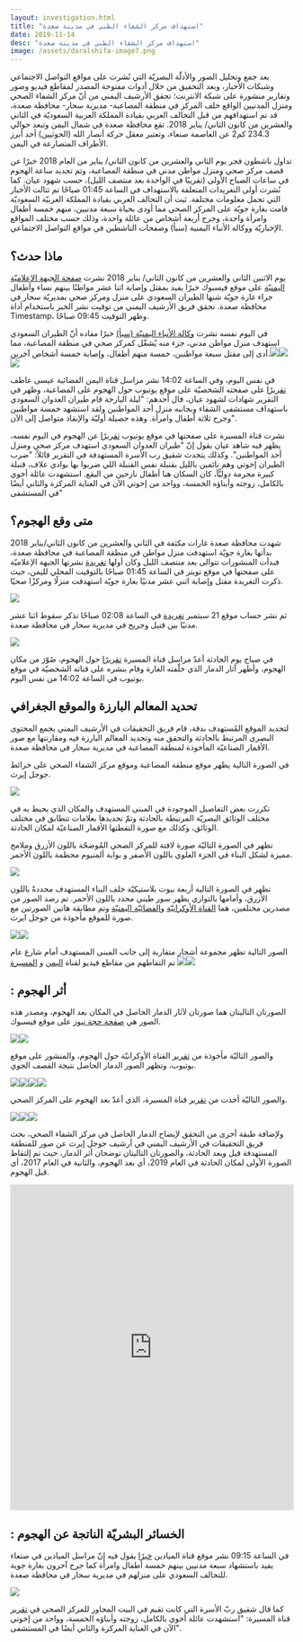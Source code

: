 ```yaml
---
layout: investigation.html
title: "استهداف مركز الشفاء الطبي في مدينة صعدة"
date: 2019-11-14
desc: "استهداف مركز الشفاء الطبي في مدينة صعدة"
image: /assets/daralshifa-image7.png
---
```


بعد جمع وتحليل الصور والأدلّة البصريّة التي نُشرت على مواقع التواصل الاجتماعي وشبكات الأخبار، وبعد التحقيق من خلال أدوات مفتوحة المصدر لمقاطع فيديو وصور وتقارير منشورة على شبكة الانترنت؛ تحقق الأرشيف اليمني من أنّ مركز الشفاء الصحي ومنزل المدنيين الواقع خلف المركز في منطقة المصاعبة- مديرية سحار- محافظة صعدة، قد تم استهدافهم من قبل التحالف العربي بقيادة المملكة العربية السعوديّة في الثاني والعشرين من كانون الثاني/ يناير 2018. تقع محافظة صعدة في شمال اليمن وتبعد حوالي 234.3 كم2 عن العاصمة صنعاء، وتعتبر معقل حركة أنصار الله (الحوثيين) أحد أبرز الأطراف المتصارعة في اليمن.



تداول ناشطون فجر يوم الثاني والعشرين من كانون الثاني/ يناير من العام 2018 خبرًا عن قصف مركز صحي ومنزل مواطن مدني في منطقة المصاعبة، وتم تحديد ساعة الهجوم في ساعات الصباح الأولى (تقريبًا في الواحدة بعد منتصف الليل)، حسب شهود عيان. كما نُشرت أولى التغريدات المتعلقة بالاستهداف في الساعة 01:45 صباحًا تم تتالت الأخبار التي تحمل معلومات مختلفة. ثبت أن التحالف العربي بقيادة المملكة العربيّة السعوديّة قامت بغارة جويّة على المركز الصحي مما أودى بحياة سبعة مدنيين، منهم خمسة أطفال وامرأة واحدة، وجرح أربعة أشخاص من عائلة واحدة، وذلك حسب مختلف المواقع الإخباريّة ووكالة الأنباء اليمنية (سبأ) وصفحات الناشطين في مواقع التواصل الاجتماعي.



## ماذا حدث؟

يوم الاثنين الثاني والعشرين من كانون الثاني/ يناير 2018 نشرت [صفحة الجبهة الإعلاميّة اليمنيّة](https://www.facebook.com/aljabhahnews/) على موقع فيسبوك خبرًا يفيد بمقتل وإصابة اثنا عشر مواطنًا بينهم نساء وأطفال جراء غارة جويّة شنها الطيران السعودي على منزل ومركز صحي بمديريّة سحار في محافظة صعدة. تحقق فريق الأرشيف اليمني من توقيت نشر الخبر باستخدام أداة Timestamp، وظهر التوقيت 09:45 صباحًا.

في اليوم نفسه نشرت [وكالة الأنباء اليمنيّة (سبأ)](http://sabanew.net) خبرًا مفاده أنّ الطيران السعودي استهدف منزل مواطن مدني، جزء منه يُشغّل كمركز صحي في منطقة المصاعبة، مما أدى إلى مقتل سبعة مواطنين، خمسة منهم أطفال، وإصابة خمسة أشخاص آخرين.![](https://lh3.googleusercontent.com/QrIkoVu4TAF5neydHb96qYJQ58qqURS8XRp7-KP2ySUmrPzJ2QEBRiF1bptkVCcnccR8rb--snkVRKaTUzbaCmwCf2C8QguEuLWKXifhhpsmvYqMOjuvt5sIzswr7VcfYsCEymHS)![](https://lh3.googleusercontent.com/qY9lf9t_wk_FrR4vs8vTtJOrDMcUPKQX2tH9I4xCxkqp_2LVam3J6SC3SCDPfMDzTBKzyvsoAnM_9ROwG9LpKQxQGDRjpOQidJQHu0pczB5hIJLqnHbIr-PbF-B1ZRtpVtz2vH-v)![](https://lh5.googleusercontent.com/ZGsN-iQSPML95I9sIaEBvTIQxHMK8yE33Ny8B_UU4bp1P7zsNGzezRsPC4xYyPLy4pY_ft8YoWI6hcrbNLs1543W0d4Hhn-HrypaPA3wHnQfeImLbCIgkZKLq2bWfbdOHFlxhOtN)

في نفس اليوم، وفي الساعة 14:02 نشر مراسل قناة اليمن الفضائية عيسى عاطف [تقريرًا](https://youtu.be/PfbTP5MVGpg) على صفحته الشخصيّة على موقع يوتيوب حول الهجوم على المصاعبة، وظهر في التقرير شهادات لشهود عيان، قال أحدهم: "ليلة البارحة قام طيران العدوان السعودي باستهداف مستشفى الشفاء وبجانبه منزل أحد المواطنين ولقد استشهد خمسة مواطنين وجرح ثلاثة أطفال وامرأة. وهذه حصيلة أوليّة والإنقاذ متواصل إلى الآن".



نشرت قناة المسيرة على صفحتها في موقع يوتيوب [تقريرًا](https://www.youtube.com/watch?v=yr2aLZT7KOg) عن الهجوم في اليوم نفسه، يظهر فيه شاهد عيان يقول إنّ "طيران العدوان السعودي استهدف مركز صحي ومنزل أحد المواطنين". وكذلك يتحدث شقيق رب الأسرة المستهدفة في التقرير قائلاً: "ضرب الطيران إخوتي وهم نائمين بالليل بقنبلة نفس القنبلة اللي ضربوا بها بوادي علاف، قنبلة كبيرة محرمة دوليًّآ، كان السكان هنا أطفال نازحين من البقع. استشهدت عائلة أخوي بالكامل، زوجته وأبناؤه الخمسة، وواحد من إخوتي الآن في العناية المركزة والثاني أيضًا في المستشفى"



## متى وقع الهجوم؟

شهدت محافظة صعدة غارات مكثفة في الثاني والعشرين من كانون الثاني/يناير 2018 بدأتها بغارة جويّة استهدفت منزل مواطن في منطقة المصاعبة في محافظة صعدة، فبدأت المنشورات تتوالى بعد منتصف الليل وكان أولها [تغريدة](https://twitter.com/Aljabhahnews/status/955375976241946624?s=20) نشرتها الجبهة الإعلاميّة على صفحتها في موقع تويتر في الساعة 01:45 صباحًا بالتوقيت المحلي لليمن، حيث ذكرت التغريدة مقتل وإصابة اثني عشر مدنيًا بغارة جويّة استهدفت منزلًا ومركزًا صحيًا.




![](https://lh4.googleusercontent.com/BLxJI68sPFRXywLdZMIvKJH9T7LHaTa9Rbitm6jBxmAMGP5xVH7vtcnCxaS2q1VBv0Rf1XgV1cykbbqzR5LuhdDvPAqGrLDXNr4wT1C6n_0f-_mHk-I4DReUVmHo9a7I6_rwvBxq)




ثم نشر حساب موقع 21 سبتمبر [تغريدة](https://twitter.com/21septCom/status/955381646064279552?s=20) في الساعة 02:08 صباحًا تذكر سقوط اثنا عشر مدنيًا بين قتيل وجريح في مديرية سحار في محافظة صعدة.





![](https://lh4.googleusercontent.com/HbMhApno_02i_rk7ZC92D8WwBOXWbApkDSZ26j3XQgmhKrk8MsbAGrU0PgeoLQWZUJ1v1GzYTmWK_yAeJFGic4WU0KquMTGuOr7ASxaIPib2tIEnXuuTYVbai0w1bQJ6XcR0feVS)

في صباح يوم الحادثة أعدّ مراسل قناة المسيرة [تقريرًا](https://www.youtube.com/watch?v=PfbTP5MVGpg&feature=youtu.be) حول الهجوم، صُوّرَ من مكان الهجوم، وأظهر آثار الدمار الذي خلّفته الغارة وقام بنشره على قناته الشخصيّة في موقع يوتيوب في الساعة 14:02 من نفس اليوم.



## تحديد المعالم البارزة والموقع الجغرافي

لتحديد الموقع المُستهدف بدقة، قام فريق التحقيقات في الأرشيف اليمني بجمع المحتوى البصري المرتبط بالحادثة والتحقق منه وتحديد المعالم البارزة فيه ومقارنتها مع صور الأقمار الصناعيّة المأخوذة لمنطقة المصاعبة في مديرية سحار في محافظة صعدة.



في الصورة التالية يظهر موقع منطقة المصاعبة وموقع مركز الشفاء الصحي على خرائط جوجل إيرث.

![](https://lh3.googleusercontent.com/I0e2KON09PgnplbyilQwItBP1B0sOUCerIrmbKfWvv-yaFIfAGfjfDMvVFN4kMO9146jNkcbAqGZMixlb_Ed7zzMvMXzGYa53Y_BAt6F7Udnn5ESYLFNpjwis5bMo0Fg_GzQyTMH)



تكررت بعض التفاصيل الموجودة في المبنى المستهدف والمكان الذي يحيط به في مختلف الوثائق البصريّة المرتبطة بالحادثة وتمّ تحديدها بعلامات تتطابق في مختلف الوثائق، وكذلك مع صورة التقطتها الأقمار الصناعيّة لمكان الحادثة.

تظهر في الصورة التاليّة صورة لافتة للمركز الصحي المُوضحّة باللون الأزرق وملامح مميزة لشكل البناء في الجزء العلوي باللون الأصفر و بوابة ألمنيوم محطمة باللون الأحمر.

![](https://lh6.googleusercontent.com/atcU2yUHKzl8-W73aTebL3ZwQOTkfyKYLyc5EZOVSemZie6-y0L2Dupq9VtqUP1VwfD9mnkouTOZfDxUk0GcJn5rPvCOpDH_yMaUMryJDL-DVkackJ5v4UA1qBdu7eaOMSZnSqqc)

تظهر في الصورة التالية أربعة بيوت بلاستيكيّة خلف البناء المستهدف محددةً باللون الأزرق، وأمامها بالتوازي يظهر سور طيني محدد باللون الأحمر. تم رصد الصور من مصدرين مختلفين، هما [القناة الأوكرانيّة](https://www.youtube.com/watch?v=QEcdhsi4Nlk&feature=youtu.be) و[الفضائيّة اليمنيّة](https://www.youtube.com/watch?v=PfbTP5MVGpg&feature=youtu.be) وتم مطابقة هاتين الصورتين مع صورة للموقع مأخوذة من جوجل ايرث.

![](https://lh5.googleusercontent.com/40B03C6JWHkRLJWlnFdaHxgU-nF3CGjYQDoUXgGursZGQx-5faxMMBri2wsMLxmoxG-AKnXK5hmtZJ3nMJcPTHsPKPi_7rXE6k0_enHzwEEQhkTbjqTPz9rE5uz-DxBH0fxrnWtK)![](https://lh3.googleusercontent.com/WpmK7l67uaLMau3vJFBDAwO9mLrgcDKs7LxHYB3-12gvMz6WetjIRmLaTNLeI2m73kXQTLOzHfSRDQzsws3lCO8_4OfziamkL0yPtALIMiT171_NWufWJilvhDsLj9H-l9oHpca9)



الصور التالية تظهر مجموعة أشجار متقاربة إلى جانب المبنى المستهدف أمام شارع عام تم التقاطهم من مقاطع فيديو لقناة [اليمن](https://www.youtube.com/watch?v=PfbTP5MVGpg&feature=youtu.be) و [المسيرة](https://www.youtube.com/watch?v=yr2aLZT7KOg)  ![](https://lh6.googleusercontent.com/j7xZUlX3EEoq7a-FUiWwdjV9fscy-_egpeBYyZti2GbC6HDPzcR5kpVY_Tfl7wVhIgUcCkvJ_WdFWorki3tyGd7oxfvBzH21SDVraZTfPDRtumJIZ2hNgMmoQKXk2YfSkH_Cm6bu)![](https://lh5.googleusercontent.com/cdu3vwSPgnD97ABdKTb2qpIp6MNZUKad7RrN8T_CR_FHeSAb9bLanAiNFNP-UH4kQmKDiZr4qsRUBgX2vaYfaG_575r-hqdPg0BuTMFncHAWxbNj9BJRK_-IzUkdwYNgwY7cCSlO)











## : أثر الهجوم

الصورتان التاليتان هما صورتان لآثار الدمار الحاصل في المكان بعد الهجوم، ومصدر هذه الصور هي [صفحة حجة نيوز](https://www.facebook.com/hajjahnewss/photos/pcb.956414654507670/956413934507742/?type=3&theater) على موقع فيسبوك.


![](https://lh6.googleusercontent.com/fjpG5t0B8F9o7SSYMVHLvw09Ao5oe3sUyQ8RSLZLxwO54dog2xZc3f-5o5_w8r01NWkZtNHOwBZyG82dfoAF4EPr6uUbGtLvzDEKoTG6GZMACWokRQwbBJu4WxaWlC8RBbQav94U)![](https://lh4.googleusercontent.com/b_1V2pTtH7DP9YWVCTioH74sdm9ut-naX1wPDN52zX2Gm9tTlT89SyRNfZIpYc-oyxItqpL4MzZ0slr028osSSZs0qwu0dpyiabbwCzo9X8_QKZlhIIl1J5GwFGTQHP1RPSJe5AG)

والصور التاليّة مأخوذة من [تقرير](https://www.youtube.com/watch?v=QEcdhsi4Nlk&feature=youtu.be) القناة الأوكرانيّة حول الهجوم، والمنشور على موقع يوتيوب، وتظهر الصور الدمار الحاصل نتيجة القصف الجوي.



![](https://lh5.googleusercontent.com/4nDPzBk0pNBFKE3zjs33_O2Olk0GkfM_lpvCUYLveJyMO4K5cYkOl_JB55DSgTjlwYujPrIgNIqKuL0bQdD8wltj7gTnrfzIlNKm9ruK3kJMPuinm6LKhjapUMAXakdFDSkV9XX1)![](https://lh3.googleusercontent.com/CDWKY8AgdY2WcgLFbEqri3EWApDPF90nMCu8Ya0fYhzAzzJbSuEu3Uxjz-XDmJyo0n2nlfsEtAmmsTDnx8LJwwN2zFJvLhCWdVJG0TiLBK_pBSDMqgpKkuf9ZYLBzcxWu85jKkyG)![](https://lh3.googleusercontent.com/H5i5qC16k1LELWTsi0ahD3xvA6DQ_wdImikuec2PaAeKp2DJ1P5HyM16dc0tcDKSKqwV38TjdLv6rybzgVynmhrXicZDFS9ftHb5pGRK9oiu1lfhAgEgU5NlYsbfc_RgwEeb0f8S)![](https://lh4.googleusercontent.com/2mP-Q20x7u_jcwHw5i7v0ho373E2n1Iu8-HkoFPLB0aVowM4ddx0nyKt1dqa9G94GJQvkhLWYmLQmEzaJoJS_9vFudR-nRxzqbQNp1uL0v5cRV4BVzTwUa5aGHrDYxeTnB8IsgCr)

والصور التاليّة أخذت من [تقرير](https://www.youtube.com/watch?v=yr2aLZT7KOg) قناة المسيرة، الذي أعدّ بعد الهجوم على المركز الصحي.



![](https://lh3.googleusercontent.com/aeeACSSYRu6nb091Oz6qePKYne9Ubm5SAai4wrftoVnesenJaRD10YvZvgAE7g8utUcBwlu9yDTCfAO_RNq4NhA7a_H7ZlokVUJOhWq9umWa3rL7G4ol77HDzLdcP6f-LuF1zsGI)![](https://lh6.googleusercontent.com/ZmBCedODgijQrYuFUS9N7dz7CVP0JJdDFUyy8i002gX4zIkaUQGKDa1DWyraMa4lSFPM6bUiQ57cCrXpffdKFiWs5Q8lEYN0A7lv1168dNG5NxCgb3gv8-Wvg7X3LhryYWCSdNyO)![](https://lh3.googleusercontent.com/G0B1fSHemtAncYFwv-ltoNhx9UtDCB8W6qfSXgpngDHWvIrP_U_iSvMDxSuO6kXJvSuOmnVF0XwhuWHIrOCYPo_MZ5hjSO_i0b26xkWieUzJm7JpTvr7lKRyD5n8iKi5mr-LuEco)

ولإضافة طبقة أخرى من التحقق لإيضاح الدمار الحاصل في مركز الشفاء الصحي، بحث فريق التحقيقات في الأرشيف اليمني في أرشيف جوجل إيرث عن صور للمنطقة المستهدفة قبل وبعد الحادثة، والصورتان التاليتان توضحان أثر الدمار، حيث تم إلتقاط الصورة الأولى لمكان الحادثة في العام 2019، أي بعد الهجوم، والثانية في العام 2017، أي قبل الهجوم.


<iframe frameborder="0" class="juxtapose" width="100%" height="580" src="https://cdn.knightlab.com/libs/juxtapose/latest/embed/index.html?uid=8b09d53a-0646-11ea-b9b8-0edaf8f81e27"></iframe>


## : الخسائر البشريّة الناتجة عن الهجوم

في الساعة 09:15 نشر موقع قناة الميادين [خبرًا](http://www.almayadeen.net/news/politics/854320/%D8%B4%D9%87%D8%AF%D8%A7%D8%A1-%D9%88%D8%AC%D8%B1%D8%AD%D9%89-%D8%A8%D8%BA%D8%A7%D8%B1%D8%A7%D8%AA-%D9%84%D9%84%D8%AA%D8%AD%D8%A7%D9%84%D9%81-%D8%A7%D9%84%D8%B3%D8%B9%D9%88%D8%AF%D9%8A-%D8%B9%D9%84%D9%89-%D8%B5%D8%B9%D8%AF%D8%A9-%D8%B4%D9%85%D8%A7%D9%84-%D8%A7%D9%84%D9%8A%D9%85%D9%86) يقول فيه إنّ مراسل الميادين في صنعاء يفيد باستشهاد سبعة مدنيين بينهم خمسة أطفال وامرأة كما جرح آخرون بغارة جوية للتحالف السعودي على منزلهم في مديرية سحار في محافظة صعدة.


![](https://lh6.googleusercontent.com/KlPr4gi4suGPn0ZmQN6UpmilWu0veJQIwUrr_043sxP5ePS16cZt8X3eOsE2VNjkryQ6422lc1duQOCBykeNCly3-XVyz7Lp0FNkVGhdb0FIfvubCzHTsd_UMrVk_DfXAc4llDwn)

كما قال شقيق ربّ الأسرة التي كانت تقيم في البيت المجاور للمركز الصحي في [تقرير](https://www.youtube.com/watch?v=yr2aLZT7KOg) قناة المسيرة: "استشهدت عائلة أخوي بالكامل، زوجته وأبناؤه الخمسة، وواحد من إخوتي الآن في العناية المركزة والثاني أيضًا في المستشفى".
